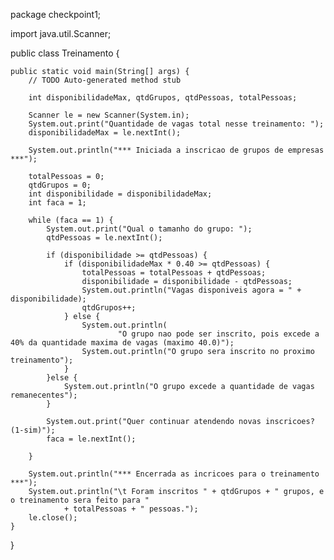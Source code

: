 package checkpoint1;

import java.util.Scanner;

public class Treinamento {

	public static void main(String[] args) {
		// TODO Auto-generated method stub

		int disponibilidadeMax, qtdGrupos, qtdPessoas, totalPessoas;

		Scanner le = new Scanner(System.in);
		System.out.print("Quantidade de vagas total nesse treinamento: ");
		disponibilidadeMax = le.nextInt();

		System.out.println("*** Iniciada a inscricao de grupos de empresas ***");

		totalPessoas = 0;
		qtdGrupos = 0;
		int disponibilidade = disponibilidadeMax;
		int faca = 1;

		while (faca == 1) {
			System.out.print("Qual o tamanho do grupo: ");
			qtdPessoas = le.nextInt();

			if (disponibilidade >= qtdPessoas) {
				if (disponibilidadeMax * 0.40 >= qtdPessoas) {
					totalPessoas = totalPessoas + qtdPessoas;
					disponibilidade = disponibilidade - qtdPessoas;
					System.out.println("Vagas disponiveis agora = " + disponibilidade);
					qtdGrupos++;
				} else {
					System.out.println(
							"O grupo nao pode ser inscrito, pois excede a 40% da quantidade maxima de vagas (maximo 40.0)");
					System.out.println("O grupo sera inscrito no proximo treinamento");
				}
			}else {
				System.out.println("O grupo excede a quantidade de vagas remanecentes");
			}

			System.out.print("Quer continuar atendendo novas inscricoes? (1-sim)");
			faca = le.nextInt();

		}

		System.out.println("*** Encerrada as incricoes para o treinamento ***");
		System.out.println("\t Foram inscritos " + qtdGrupos + " grupos, e o treinamento sera feito para "
				+ totalPessoas + " pessoas.");
		le.close();
	}

}
